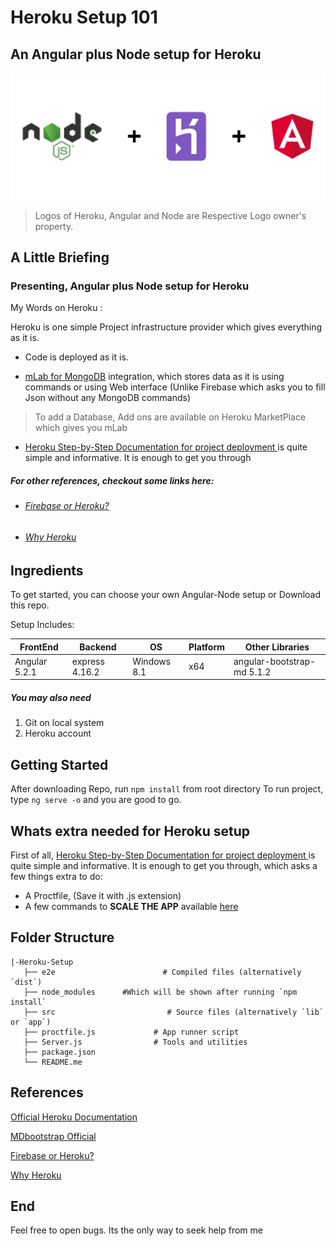 # Heroku Setup 101
## An Angular plus Node setup for Heroku

![](src/assets/logo.png)

> Logos of Heroku, Angular and Node are Respective Logo owner's property.

<!-- 

![](https://img.shields.io/github/stars/pandao/editor.md.svg) ![](https://img.shields.io/github/forks/pandao/editor.md.svg) ![](https://img.shields.io/github/tag/pandao/editor.md.svg) ![](https://img.shields.io/github/release/pandao/editor.md.svg) ![](https://img.shields.io/github/issues/pandao/editor.md.svg) ![](https://img.shields.io/bower/v/editor.md.svg)
 -->

<!-- **Table of Contents** -->

<!-- [TOCM]

# Table of Contents
1. [Example](## A Little Briefing)
2. [Example2](### Presenting, Angular plus Node setup for Heroku)
3. [Third Example](#third-example)

[TOC] -->

## A Little Briefing
### Presenting, Angular plus Node setup for Heroku

My Words on Heroku : 

Heroku is one simple Project infrastructure provider which gives everything as it is. 

- Code is deployed as it is. 

-  [mLab for MongoDB](https://www.mlab.com/home "mLab for MongoDB")  integration, which stores data as it is using commands or using Web interface (Unlike Firebase which asks you to fill Json without any MongoDB commands)
> To add a Database, Add ons are available on Heroku MarketPlace which gives you mLab

-  [Heroku Step-by-Step Documentation for project deployment ](https://devcenter.heroku.com/articles/getting-started-with-nodejs#set-up "Documentation for project deployment ") is quite simple and informative. It is enough to get you through


##### For other references, checkout some links here:
- ###### [Firebase or Heroku?](https://www.stackchief.com/blog/Firebase%20or%20Heroku%3F "Firebase or Heroku?")
- ###### [Why Heroku](http://tutorials.jumpstartlab.com/paths/elevate/why_heroku.html "Why Heroku")

## Ingredients

To get started, you can choose your own Angular-Node setup or Download this repo.

Setup Includes:

| FrontEnd  | Backend   | OS  | Platform  | Other Libraries  |
| ------------ | ------------ | ------------ | ------------ | ------------ |
|  Angular 5.2.1 | express 4.16.2   | Windows 8.1  | x64  | angular-bootstrap-md 5.1.2  |

##### You may also need
1. Git on local system
2. Heroku account 

## Getting Started
After downloading Repo, run `npm install` from root directory
To run project, type `ng serve -o` and you are good to go.

## Whats extra needed for Heroku setup
First of all, [Heroku Step-by-Step Documentation for project deployment ](https://devcenter.heroku.com/articles/getting-started-with-nodejs#set-up "Documentation for project deployment ") is quite simple and informative. It is enough to get you through, which asks a few things extra to do:

- A Proctfile,  (Save it with .js extension)
- A few commands to **SCALE THE APP** available [here](https://devcenter.heroku.com/articles/getting-started-with-nodejs#scale-the-app "here")

## Folder Structure

	|-Heroku-Setup
       ├── e2e                        # Compiled files (alternatively `dist`)
       ├── node_modules      #Which will be shown after running `npm install`
       ├── src                         # Source files (alternatively `lib` or `app`)
       ├── proctfile.js             # App runner script
       ├── Server.js                # Tools and utilities
       ├── package.json
       └── README.me
     
	 
## References
[Official Heroku Documentation](https://devcenter.heroku.com/articles/getting-started-with-nodejs "Official Heroku Documentation")

[MDbootstrap Official](https://mdbootstrap.com/ "MDbootstrap Official")

 [Firebase or Heroku?](https://www.stackchief.com/blog/Firebase%20or%20Heroku%3F "Firebase or Heroku?")
 
 [Why Heroku](http://tutorials.jumpstartlab.com/paths/elevate/why_heroku.html "Why Heroku")

## End
Feel free to open bugs. Its the only way to seek help from me
